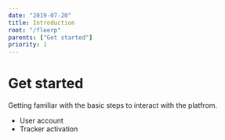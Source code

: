 ```yaml
---
date: "2019-07-20"
title: Introduction
root: "/fleerp"
parents: ["Get started"]
priority: 1
---
```


# Get started

Getting familiar with the basic steps to interact with the platfrom.

- User account
- Tracker activation
